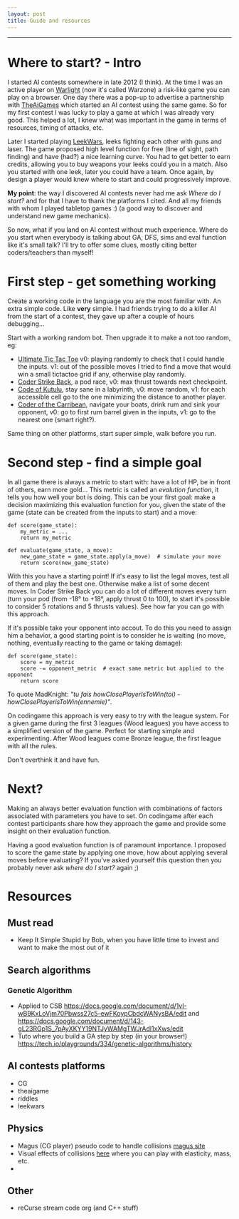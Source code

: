 ```yaml
---
layout: post
title: Guide and resources
---
```

___
# Where to start? - Intro

I started AI contests somewhere in late 2012 (I think).
At the time I was an active player on [Warlight](https://www.warzone.com/) (now it's called Warzone) a risk-like game you can play on a browser.
One day there was a pop-up to advertise a partnership with [TheAiGames](http://theaigames.com/) which started an AI contest using the same game.
So for my first contest I was lucky to play a game at which I was already very good.
This helped a lot, I knew what was important in the game in terms of resources, timing of attacks, etc.

Later I started playing [LeekWars](https://leekwars.com/), leeks fighting each other with guns and laser.
The game proposed high level function for free (line of sight, path finding) and have (had?) a nice learning curve.
You had to get better to earn credits, allowing you to buy weapons your leeks could you in a match.
Also you started with one leek, later you could have a team.
Once again, by design a player would knew where to start and could progressively improve.

**My point**: the way I discovered AI contests never had me ask *Where do I start?* and for that I have to thank the platforms I cited.
And all my friends with whom I played tabletop games :) (a good way to discover and understand new game mechanics).

So now, what if you land on AI contest without much experience.
Where do you start when everybody is talking about GA, DFS, sims and eval function like it's small talk?
I'll try to offer some clues, mostly citing better coders/teachers than myself!

# First step - get something working

Create a working code in the language you are the most familiar with.
An extra simple code. Like **very** simple.
I had friends trying to do a killer AI from the start of a contest, they gave up after a couple of hours debugging...

Start with a working random bot.
Then upgrade it to make a not too random, eg:
* [Ultimate Tic Tac Toe](https://www.codingame.com/multiplayer/bot-programming/tic-tac-toe) v0: playing randomly to check that I could handle the inputs.
v1: out of the possible moves I tried to find a move that would win a small tictactoe grid if any, otherwise play randomly.
* [Coder Strike Back](https://www.codingame.com/multiplayer/bot-programming/coders-strike-back), a pod race, v0: max thrust towards next checkpoint.
* [Code of Kutulu](https://www.codingame.com/multiplayer/bot-programming/code-of-kutulu), stay sane in a labyrinth, v0: move random, v1: for each accessible cell go to the one minimizing the distance to another player.
* [Coder of the Carribean](https://www.codingame.com/multiplayer/bot-programming/coders-of-the-caribbean), navigate your boats, drink rum and sink your opponent, v0: go to first rum barrel given in the inputs, v1: go to the nearest one (smart right?).

Same thing on other platforms, start super simple, walk before you run.

# Second step - find a simple goal

In all game there is always a metric to start with: have a lot of HP, be in front of others, earn more gold...
This metric is called an *evalution function*, it tells you how well your bot is doing.
This can be your first goal: make a decision maximizing this evaluation function for you, given the state of the game (state can be created from the inputs to start) and a move:
```
def score(game_state):
    my_metric = ...
    return my_metric

def evaluate(game_state, a_move):
    new_game_state = game_state.apply(a_move)  # simulate your move
    return score(new_game_state)
```
With this you have a starting point!
If it's easy to list the legal moves, test all of them and play the best one.
Otherwise make a list of some decent moves.
In Coder Strike Back you can do a lot of different moves every turn (turn your pod (from -18° to +18°, apply thrust 0 to 100), to start it's possible to consider 5 rotations and 5 thrusts values).
See how far you can go with this approach.

If it's possible take your opponent into accout.
To do this you need to assign him a behavior, a good starting point is to consider he is waiting (no move, nothing, eventually reacting to the game or taking damage):
```
def score(game_state):
    score = my_metric
    score -= opponent_metric  # exact same metric but applied to the opponent
    return score
```
To quote MadKnight: *"tu fais howClosePlayerIsToWin(toi) - howClosePlayerisToWin(ennemie)"*.

On codingame this approach is very easy to try with the league system.
For a given game during the first 3 leagues (Wood leagues) you have access to a simplified version of the game.
Perfect for starting simple and experimenting.
After Wood leagues come Bronze league, the first league with all the rules.

Don't overthink it and have fun.

# Next?

Making an always better evaluation function with combinations of factors associated with parameters you have to set.
On codingame after each contest participants share how they approach the game and provide some insight on their evaluation function.

Having a good evaluation function is of paramount importance.
I proposed to score the game state by applying one move, how about applying several moves before evaluating?
If you've asked yourself this question then you probably never ask *where do I start?* again ;)


# Resources

## Must read

* Keep It Simple Stupid by Bob, when you have little time to invest and want to make the most out of it

## Search algorithms

### Genetic Algorithm

* Applied to CSB https://docs.google.com/document/d/1vI-wB9KxLoVjm70Pbwss27c5-ewFKoypCbdcWANysBA/edit and https://docs.google.com/document/d/143-gL23RGp1S_7pAyXKYY19NTJyWAMgTWJrAdl1xXws/edit
* Tuto where you build a GA step by step (in your browser!) https://tech.io/playgrounds/334/genetic-algorithms/history


## AI contests platforms

* CG
* theaigame
* riddles
* leekwars

## Physics
* Magus (CG player) pseudo code to handle collisions [magus site](http://files.magusgeek.com/csb/csb_en.html)
* Visual effects of collisions [here](https://www.myphysicslab.com/engine2D/collision-en.html) where you can play with elasticity, mass, etc.
* 

## Other
* reCurse stream code org (and C++ stuff)